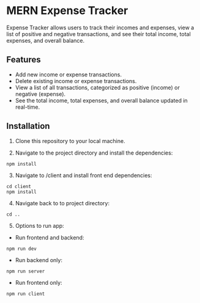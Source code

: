 # MERN Expense Tracker

Expense Tracker allows users to track their incomes and expenses, view a list of positive and negative transactions, and see their total income, total expenses, and overall balance.

## Features

- Add new income or expense transactions.
- Delete existing income or expense transactions.
- View a list of all transactions, categorized as positive (income) or negative (expense).
- See the total income, total expenses, and overall balance updated in real-time.

## Installation

1. Clone this repository to your local machine.

2. Navigate to the project directory and install the dependencies:

```
npm install
```

3. Navigate to /client and install front end dependencies: 

```
cd client
npm install
```

4. Navigate back to to project directory:

```
cd ..
```

5. Options to run app:

- Run frontend and backend: 

```
npm run dev
```

- Run backend only:

```
npm run server
```

- Run frontend only:

```
npm run client
```


